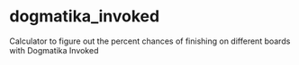 # dogmatika_invoked
Calculator to figure out the percent chances of finishing on different boards with Dogmatika Invoked
